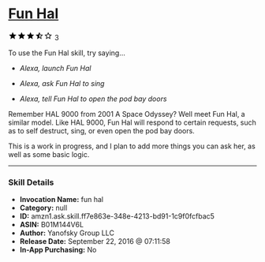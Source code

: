 # [Fun Hal](http://alexa.amazon.com/#skills/amzn1.ask.skill.ff7e863e-348e-4213-bd91-1c9f0fcfbac5)
![3.5 stars](../../images/ic_star_black_18dp_1x.png)![3.5 stars](../../images/ic_star_black_18dp_1x.png)![3.5 stars](../../images/ic_star_black_18dp_1x.png)![3.5 stars](../../images/ic_star_half_black_18dp_1x.png)![3.5 stars](../../images/ic_star_border_black_18dp_1x.png) 3

To use the Fun Hal skill, try saying...

* *Alexa, launch Fun Hal*

* *Alexa, ask Fun Hal to sing*

* *Alexa, tell Fun Hal to open the pod bay doors*

Remember HAL 9000 from 2001 A Space Odyssey? Well meet Fun Hal, a similar model. Like HAL 9000, Fun Hal will respond to certain requests, such as to self destruct, sing, or even open the pod bay doors.

This is a work in progress, and I plan to add more things you can ask her, as well as some basic logic.

***

### Skill Details

* **Invocation Name:** fun hal
* **Category:** null
* **ID:** amzn1.ask.skill.ff7e863e-348e-4213-bd91-1c9f0fcfbac5
* **ASIN:** B01M144V6L
* **Author:** Yanofsky Group LLC
* **Release Date:** September 22, 2016 @ 07:11:58
* **In-App Purchasing:** No
